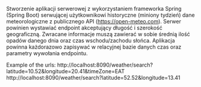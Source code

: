 Stworzenie aplikacji serwerowej z wykorzystaniem frameworka Spring (Spring Boot)
serwującej użytkownikowi historyczne (miniony tydzień) dane meteorologiczne z publicznego API (https://open-meteo.com).
Serwer powinien wystawiać endpoint akceptujący długość i szerokość geograficzną.
Zwracane informacje muszą zawierać w sobie średnią ilość opadów danego dnia oraz czas wschodu/zachodu słońca.
Aplikacja powinna każdorazowo zapisywać w relacyjnej bazie danych czas oraz parametry wywołania endpointu.

Example of the urls:
http://localhost:8090/weather/search?latitude=10.52&longitude=20.41&timeZone=EAT
http://localhost:8090/weather/search?latitude=52.52&longitude=13.41
